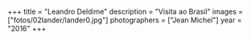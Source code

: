 +++
title = "Leandro Deldime"
description = "Visita ao Brasil"
images = ["fotos/02lander/lander0.jpg"]
photographers = ["Jean Michel"]
year = "2016"
+++
